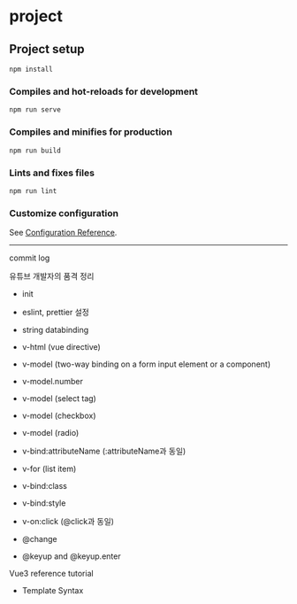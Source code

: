 # project

## Project setup
```
npm install
```

### Compiles and hot-reloads for development
```
npm run serve
```

### Compiles and minifies for production
```
npm run build
```

### Lints and fixes files
```
npm run lint
```

### Customize configuration
See [Configuration Reference](https://cli.vuejs.org/config/).

---

commit log

유튜브 개발자의 품격 정리

- init

- eslint, prettier 설정

- string databinding

- v-html (vue directive)

- v-model (two-way binding on a form input element or a component)

- v-model.number

- v-model (select tag)

- v-model (checkbox)

- v-model (radio)

- v-bind:attributeName (:attributeName과 동일)

- v-for (list item)

- v-bind:class

- v-bind:style

- v-on:click (@click과 동일)

- @change

- @keyup and @keyup.enter

Vue3 reference tutorial

- Template Syntax